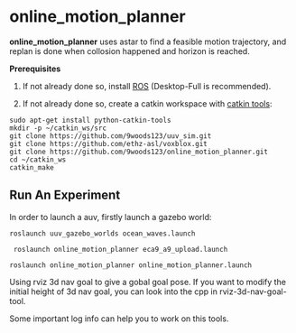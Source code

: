 # online_motion_planner



**online_motion_planner**  uses astar to find a feasible motion trajectory, and replan is done when collosion happened and horizon is reached.


**Prerequisites**

1. If not already done so, install [ROS](http://wiki.ros.org/ROS/Installation) (Desktop-Full is recommended).

2. If not already done so, create a catkin workspace with [catkin tools](https://catkin-tools.readthedocs.io/en/latest/):

```shell script
sudo apt-get install python-catkin-tools
mkdir -p ~/catkin_ws/src
git clone https://github.com/9woods123/uuv_sim.git
git clone https://github.com/ethz-asl/voxblox.git
git clone https://github.com/9woods123/online_motion_planner.git
cd ~/catkin_ws
catkin_make
```

## Run An Experiment

In order to launch a auv, firstly launch a gazebo world:

```
roslaunch uuv_gazebo_worlds ocean_waves.launch 
```

```
 roslaunch online_motion_planner eca9_a9_upload.launch
```

```
roslaunch online_motion_planner online_motion_planner.launch
```




Using  rviz 3d nav goal to give a gobal goal pose.  If you want to modify the initial height of 3d nav goal, you can look into the cpp in rviz-3d-nav-goal-tool.


Some important log info can help you to work on this tools.



